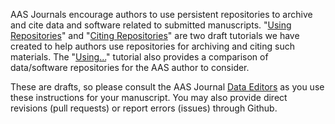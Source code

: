 AAS Journals encourage authors to use persistent repositories to archive and cite data and software related to submitted manuscripts. "[Using Repositories][6d319412]" and "[Citing Repositories][d8435960]" are two draft tutorials we have created to help authors use repositories for archiving and citing such materials. The "[Using...][6d319412]" tutorial also provides a comparison of data/software repositories for the AAS author to consider. 

These are drafts, so please consult the AAS Journal [Data Editors](mailto:data-editors@aas.org) as you use these instructions for your manuscript. You may also provide direct revisions (pull requests) or report errors (issues) through Github.

[6d319412]: UsingRepositories.md "How to"
[d8435960]: CitingRepositories.md "Citing"
